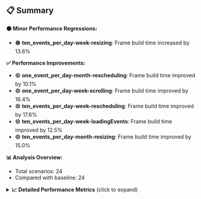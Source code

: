 ## 📋 Summary

**🟠 Minor Performance Regressions:**
- 🟠 **ten_events_per_day-week-resizing**: Frame build time increased by 13.6%

**✅ Performance Improvements:**
- 🟢 **one_event_per_day-month-rescheduling**: Frame build time improved by 10.1%
- 🟢 **one_event_per_day-week-scrolling**: Frame build time improved by 16.4%
- 🟢 **ten_events_per_day-week-rescheduling**: Frame build time improved by 17.6%
- 🟢 **ten_events_per_day-week-loadingEvents**: Frame build time improved by 12.5%
- 🟢 **ten_events_per_day-month-resizing**: Frame build time improved by 15.0%

**📊 Analysis Overview:**
- Total scenarios: 24
- Compared with baseline: 24

<details>
<summary><strong>📈 Detailed Performance Metrics</strong> (click to expand)</summary>

#### one_event_per_day-month-loadingEvents

| Metric | Current | Baseline | Change | Status |
|--------|---------|----------|--------|--------|
| Average Frame Build Time Millis | 4.03ms | 4.04ms | -0.01ms (-0.2%) | 🟡 |
| Worst Frame Build Time Millis | 7.94ms | 7.94ms | -0.00ms (-0.1%) | 🟡 |
| Missed Frame Build Budget Count | 0.0 | 0.0 | +0 (+0.0%) | 🟡 |
| Average Frame Rasterizer Time Millis | 2.65ms | 2.25ms | +0.40ms (+17.7%) | 🔴 |
| Missed Frame Rasterizer Budget Count | 0.0 | 0.0 | +0 (+0.0%) | 🟡 |
| New Gen Gc Count | 0.0 | 0.0 | +0 (+0.0%) | 🟡 |
| Old Gen Gc Count | 1.5 | 1.0 | +0 (+50.0%) | 🔴 |

#### one_event_per_day-month-navigation

| Metric | Current | Baseline | Change | Status |
|--------|---------|----------|--------|--------|
| Average Frame Build Time Millis | 4.35ms | 4.51ms | -0.16ms (-3.5%) | 🟡 |
| Worst Frame Build Time Millis | 16.12ms | 17.75ms | -1.64ms (-9.2%) | 🟢 |
| Missed Frame Build Budget Count | 0.5 | 1.0 | -0 (-50.0%) | 🟢 |
| Average Frame Rasterizer Time Millis | 3.82ms | 3.81ms | +0.01ms (+0.3%) | 🟠 |
| Missed Frame Rasterizer Budget Count | 0.25 | 0.25 | +0 (+0.0%) | 🟡 |
| New Gen Gc Count | 5.5 | 5.5 | +0 (+0.0%) | 🟡 |
| Old Gen Gc Count | 3.5 | 3.5 | +0 (+0.0%) | 🟡 |

#### one_event_per_day-month-rescheduling

| Metric | Current | Baseline | Change | Status |
|--------|---------|----------|--------|--------|
| Average Frame Build Time Millis | 0.61ms | 0.68ms | -0.07ms (-10.1%) | 🟢 |
| Worst Frame Build Time Millis | 4.56ms | 4.61ms | -0.05ms (-1.0%) | 🟡 |
| Missed Frame Build Budget Count | 0.0 | 0.0 | +0 (+0.0%) | 🟡 |
| Average Frame Rasterizer Time Millis | 3.73ms | 4.82ms | -1.09ms (-22.6%) | 🟢 |
| Missed Frame Rasterizer Budget Count | 3.25 | 6.0 | -3 (-45.8%) | 🟢 |
| New Gen Gc Count | 3.5 | 3.5 | +0 (+0.0%) | 🟡 |
| Old Gen Gc Count | 3.0 | 3.5 | -0 (-14.3%) | 🟢 |

#### one_event_per_day-month-resizing

| Metric | Current | Baseline | Change | Status |
|--------|---------|----------|--------|--------|
| Average Frame Build Time Millis | 0.48ms | 0.50ms | -0.02ms (-4.5%) | 🟡 |
| Worst Frame Build Time Millis | 3.03ms | 3.15ms | -0.12ms (-3.8%) | 🟡 |
| Missed Frame Build Budget Count | 0.0 | 0.0 | +0 (+0.0%) | 🟡 |
| Average Frame Rasterizer Time Millis | 2.41ms | 3.17ms | -0.76ms (-24.1%) | 🟢 |
| Missed Frame Rasterizer Budget Count | 0.0 | 0.0 | +0 (+0.0%) | 🟡 |
| New Gen Gc Count | 0.0 | 0.0 | +0 (+0.0%) | 🟡 |
| Old Gen Gc Count | 1.5 | 1.5 | +0 (+0.0%) | 🟡 |

#### one_event_per_day-schedule-loadingEvents

| Metric | Current | Baseline | Change | Status |
|--------|---------|----------|--------|--------|
| Average Frame Build Time Millis | 8.91ms | 8.68ms | +0.23ms (+2.7%) | 🟠 |
| Worst Frame Build Time Millis | 25.30ms | 24.79ms | +0.51ms (+2.1%) | 🟠 |
| Missed Frame Build Budget Count | 1.0 | 1.0 | +0 (+0.0%) | 🟡 |
| Average Frame Rasterizer Time Millis | 2.93ms | 2.80ms | +0.13ms (+4.5%) | 🟠 |
| Missed Frame Rasterizer Budget Count | 0.0 | 0.0 | +0 (+0.0%) | 🟡 |
| New Gen Gc Count | 2.0 | 2.0 | +0 (+0.0%) | 🟡 |
| Old Gen Gc Count | 1.5 | 1.5 | +0 (+0.0%) | 🟡 |

#### one_event_per_day-schedule-navigation

| Metric | Current | Baseline | Change | Status |
|--------|---------|----------|--------|--------|
| Average Frame Build Time Millis | 6.48ms | 6.61ms | -0.13ms (-2.0%) | 🟡 |
| Worst Frame Build Time Millis | 12.85ms | 12.95ms | -0.11ms (-0.8%) | 🟡 |
| Missed Frame Build Budget Count | 0.0 | 0.0 | +0 (+0.0%) | 🟡 |
| Average Frame Rasterizer Time Millis | 3.34ms | 3.30ms | +0.03ms (+1.0%) | 🟠 |
| Missed Frame Rasterizer Budget Count | 0.0 | 0.0 | +0 (+0.0%) | 🟡 |
| New Gen Gc Count | 6.0 | 6.0 | +0 (+0.0%) | 🟡 |
| Old Gen Gc Count | 2.0 | 2.0 | +0 (+0.0%) | 🟡 |

#### one_event_per_day-schedule-rescheduling

| Metric | Current | Baseline | Change | Status |
|--------|---------|----------|--------|--------|
| Average Frame Build Time Millis | 2.00ms | 2.18ms | -0.18ms (-8.2%) | 🟢 |
| Worst Frame Build Time Millis | 27.97ms | 29.33ms | -1.36ms (-4.6%) | 🟡 |
| Missed Frame Build Budget Count | 1.0 | 1.0 | +0 (+0.0%) | 🟡 |
| Average Frame Rasterizer Time Millis | 4.58ms | 5.36ms | -0.78ms (-14.5%) | 🟢 |
| Missed Frame Rasterizer Budget Count | 4.5 | 6.0 | -2 (-25.0%) | 🟢 |
| New Gen Gc Count | 8.0 | 8.5 | -0 (-5.9%) | 🟢 |
| Old Gen Gc Count | 4.0 | 4.0 | +0 (+0.0%) | 🟡 |

#### one_event_per_day-week-loadingEvents

| Metric | Current | Baseline | Change | Status |
|--------|---------|----------|--------|--------|
| Average Frame Build Time Millis | 1.21ms | 1.22ms | -0.02ms (-1.3%) | 🟡 |
| Worst Frame Build Time Millis | 2.30ms | 2.32ms | -0.02ms (-0.9%) | 🟡 |
| Missed Frame Build Budget Count | 0.0 | 0.0 | +0 (+0.0%) | 🟡 |
| Average Frame Rasterizer Time Millis | 1.98ms | 2.09ms | -0.10ms (-5.0%) | 🟡 |
| Missed Frame Rasterizer Budget Count | 0.0 | 0.0 | +0 (+0.0%) | 🟡 |
| New Gen Gc Count | 0.0 | 0.0 | +0 (+0.0%) | 🟡 |
| Old Gen Gc Count | 0.5 | 0.5 | +0 (+0.0%) | 🟡 |

#### one_event_per_day-week-navigation

| Metric | Current | Baseline | Change | Status |
|--------|---------|----------|--------|--------|
| Average Frame Build Time Millis | 2.81ms | 2.99ms | -0.18ms (-6.1%) | 🟢 |
| Worst Frame Build Time Millis | 9.62ms | 9.98ms | -0.36ms (-3.6%) | 🟡 |
| Missed Frame Build Budget Count | 0.0 | 0.0 | +0 (+0.0%) | 🟡 |
| Average Frame Rasterizer Time Millis | 3.36ms | 3.41ms | -0.05ms (-1.5%) | 🟡 |
| Missed Frame Rasterizer Budget Count | 0.25 | 0.25 | +0 (+0.0%) | 🟡 |
| New Gen Gc Count | 6.0 | 6.0 | +0 (+0.0%) | 🟡 |
| Old Gen Gc Count | 4.0 | 4.0 | +0 (+0.0%) | 🟡 |

#### one_event_per_day-week-rescheduling

| Metric | Current | Baseline | Change | Status |
|--------|---------|----------|--------|--------|
| Average Frame Build Time Millis | 0.59ms | 0.62ms | -0.03ms (-4.4%) | 🟡 |
| Worst Frame Build Time Millis | 4.56ms | 3.78ms | +0.78ms (+20.7%) | 🔴 |
| Missed Frame Build Budget Count | 0.0 | 0.0 | +0 (+0.0%) | 🟡 |
| Average Frame Rasterizer Time Millis | 3.46ms | 3.94ms | -0.47ms (-12.0%) | 🟢 |
| Missed Frame Rasterizer Budget Count | 4.25 | 3.25 | +1 (+30.8%) | 🔴 |
| New Gen Gc Count | 4.0 | 4.0 | +0 (+0.0%) | 🟡 |
| Old Gen Gc Count | 3.0 | 2.5 | +0 (+20.0%) | 🔴 |

#### one_event_per_day-week-resizing

| Metric | Current | Baseline | Change | Status |
|--------|---------|----------|--------|--------|
| Average Frame Build Time Millis | 0.56ms | 0.61ms | -0.05ms (-7.4%) | 🟢 |
| Worst Frame Build Time Millis | 1.94ms | 2.09ms | -0.15ms (-7.1%) | 🟢 |
| Missed Frame Build Budget Count | 0.0 | 0.0 | +0 (+0.0%) | 🟡 |
| Average Frame Rasterizer Time Millis | 3.57ms | 4.84ms | -1.27ms (-26.3%) | 🟢 |
| Missed Frame Rasterizer Budget Count | 0.0 | 2.5 | -2 (-100.0%) | 🟢 |
| New Gen Gc Count | 2.0 | 2.0 | +0 (+0.0%) | 🟡 |
| Old Gen Gc Count | 2.0 | 2.0 | +0 (+0.0%) | 🟡 |

#### one_event_per_day-week-scrolling

| Metric | Current | Baseline | Change | Status |
|--------|---------|----------|--------|--------|
| Average Frame Build Time Millis | 1.57ms | 1.87ms | -0.31ms (-16.4%) | 🟢 |
| Worst Frame Build Time Millis | 3.65ms | 3.92ms | -0.26ms (-6.7%) | 🟢 |
| Missed Frame Build Budget Count | 0.0 | 0.0 | +0 (+0.0%) | 🟡 |
| Average Frame Rasterizer Time Millis | 4.46ms | 4.61ms | -0.14ms (-3.1%) | 🟡 |
| Missed Frame Rasterizer Budget Count | 0.25 | 0.25 | +0 (+0.0%) | 🟡 |
| New Gen Gc Count | 4.5 | 5.5 | -1 (-18.2%) | 🟢 |
| Old Gen Gc Count | 1.0 | 2.0 | -1 (-50.0%) | 🟢 |

#### ten_events_per_day-month-loadingEvents

| Metric | Current | Baseline | Change | Status |
|--------|---------|----------|--------|--------|
| Average Frame Build Time Millis | 9.44ms | 9.66ms | -0.22ms (-2.3%) | 🟡 |
| Worst Frame Build Time Millis | 26.14ms | 28.76ms | -2.63ms (-9.1%) | 🟢 |
| Missed Frame Build Budget Count | 7.75 | 7.0 | +1 (+10.7%) | 🔴 |
| Average Frame Rasterizer Time Millis | 4.69ms | 5.00ms | -0.31ms (-6.2%) | 🟢 |
| Missed Frame Rasterizer Budget Count | 0.0 | 0.0 | +0 (+0.0%) | 🟡 |
| New Gen Gc Count | 10.0 | 10.0 | +0 (+0.0%) | 🟡 |
| Old Gen Gc Count | 6.5 | 7.5 | -1 (-13.3%) | 🟢 |

#### ten_events_per_day-month-navigation

| Metric | Current | Baseline | Change | Status |
|--------|---------|----------|--------|--------|
| Average Frame Build Time Millis | 9.85ms | 10.22ms | -0.36ms (-3.6%) | 🟡 |
| Worst Frame Build Time Millis | 42.09ms | 42.67ms | -0.58ms (-1.4%) | 🟡 |
| Missed Frame Build Budget Count | 2.0 | 2.0 | +0 (+0.0%) | 🟡 |
| Average Frame Rasterizer Time Millis | 4.76ms | 4.75ms | +0.01ms (+0.2%) | 🟠 |
| Missed Frame Rasterizer Budget Count | 0.0 | 0.0 | +0 (+0.0%) | 🟡 |
| New Gen Gc Count | 10.0 | 10.0 | +0 (+0.0%) | 🟡 |
| Old Gen Gc Count | 6.0 | 7.0 | -1 (-14.3%) | 🟢 |

#### ten_events_per_day-month-rescheduling

| Metric | Current | Baseline | Change | Status |
|--------|---------|----------|--------|--------|
| Average Frame Build Time Millis | 1.34ms | 1.48ms | -0.14ms (-9.4%) | 🟢 |
| Worst Frame Build Time Millis | 19.75ms | 18.38ms | +1.37ms (+7.5%) | 🟠 |
| Missed Frame Build Budget Count | 1.0 | 1.0 | +0 (+0.0%) | 🟡 |
| Average Frame Rasterizer Time Millis | 4.33ms | 6.33ms | -2.00ms (-31.6%) | 🟢 |
| Missed Frame Rasterizer Budget Count | 0.0 | 0.0 | +0 (+0.0%) | 🟡 |
| New Gen Gc Count | 6.0 | 6.0 | +0 (+0.0%) | 🟡 |
| Old Gen Gc Count | 1.5 | 1.5 | +0 (+0.0%) | 🟡 |

#### ten_events_per_day-month-resizing

| Metric | Current | Baseline | Change | Status |
|--------|---------|----------|--------|--------|
| Average Frame Build Time Millis | 1.39ms | 1.63ms | -0.25ms (-15.0%) | 🟢 |
| Worst Frame Build Time Millis | 13.77ms | 12.56ms | +1.22ms (+9.7%) | 🟠 |
| Missed Frame Build Budget Count | 0.0 | 0.0 | +0 (+0.0%) | 🟡 |
| Average Frame Rasterizer Time Millis | 5.28ms | 9.58ms | -4.31ms (-44.9%) | 🟢 |
| Missed Frame Rasterizer Budget Count | 1.0 | 1.5 | -0 (-33.3%) | 🟢 |
| New Gen Gc Count | 0.0 | 0.0 | +0 (+0.0%) | 🟡 |
| Old Gen Gc Count | 1.5 | 1.5 | +0 (+0.0%) | 🟡 |

#### ten_events_per_day-schedule-loadingEvents

| Metric | Current | Baseline | Change | Status |
|--------|---------|----------|--------|--------|
| Average Frame Build Time Millis | 5.53ms | 5.55ms | -0.03ms (-0.5%) | 🟡 |
| Worst Frame Build Time Millis | 28.00ms | 27.81ms | +0.20ms (+0.7%) | 🟠 |
| Missed Frame Build Budget Count | 4.25 | 4.0 | +0 (+6.2%) | 🟠 |
| Average Frame Rasterizer Time Millis | 3.09ms | 2.99ms | +0.11ms (+3.5%) | 🟠 |
| Missed Frame Rasterizer Budget Count | 0.0 | 0.0 | +0 (+0.0%) | 🟡 |
| New Gen Gc Count | 12.0 | 12.0 | +0 (+0.0%) | 🟡 |
| Old Gen Gc Count | 5.5 | 5.5 | +0 (+0.0%) | 🟡 |

#### ten_events_per_day-schedule-navigation

| Metric | Current | Baseline | Change | Status |
|--------|---------|----------|--------|--------|
| Average Frame Build Time Millis | 20.88ms | 21.55ms | -0.67ms (-3.1%) | 🟡 |
| Worst Frame Build Time Millis | 46.66ms | 42.46ms | +4.20ms (+9.9%) | 🟠 |
| Missed Frame Build Budget Count | 10.25 | 10.25 | +0 (+0.0%) | 🟡 |
| Average Frame Rasterizer Time Millis | 3.11ms | 2.96ms | +0.15ms (+5.2%) | 🟠 |
| Missed Frame Rasterizer Budget Count | 0.0 | 0.0 | +0 (+0.0%) | 🟡 |
| New Gen Gc Count | 19.0 | 18.0 | +1 (+5.6%) | 🟠 |
| Old Gen Gc Count | 10.0 | 9.0 | +1 (+11.1%) | 🔴 |

#### ten_events_per_day-schedule-rescheduling

| Metric | Current | Baseline | Change | Status |
|--------|---------|----------|--------|--------|
| Average Frame Build Time Millis | 0.91ms | 0.99ms | -0.08ms (-8.3%) | 🟢 |
| Worst Frame Build Time Millis | 17.60ms | 20.75ms | -3.15ms (-15.2%) | 🟢 |
| Missed Frame Build Budget Count | 0.5 | 1.0 | -0 (-50.0%) | 🟢 |
| Average Frame Rasterizer Time Millis | 4.58ms | 6.12ms | -1.54ms (-25.2%) | 🟢 |
| Missed Frame Rasterizer Budget Count | 3.0 | 2.0 | +1 (+50.0%) | 🔴 |
| New Gen Gc Count | 6.0 | 6.0 | +0 (+0.0%) | 🟡 |
| Old Gen Gc Count | 4.5 | 5.5 | -1 (-18.2%) | 🟢 |

#### ten_events_per_day-week-loadingEvents

| Metric | Current | Baseline | Change | Status |
|--------|---------|----------|--------|--------|
| Average Frame Build Time Millis | 2.11ms | 2.41ms | -0.30ms (-12.5%) | 🟢 |
| Worst Frame Build Time Millis | 7.83ms | 8.94ms | -1.12ms (-12.5%) | 🟢 |
| Missed Frame Build Budget Count | 0.0 | 0.0 | +0 (+0.0%) | 🟡 |
| Average Frame Rasterizer Time Millis | 3.63ms | 3.99ms | -0.36ms (-9.1%) | 🟢 |
| Missed Frame Rasterizer Budget Count | 0.25 | 0.25 | +0 (+0.0%) | 🟡 |
| New Gen Gc Count | 2.5 | 3.0 | -0 (-16.7%) | 🟢 |
| Old Gen Gc Count | 1.5 | 3.0 | -2 (-50.0%) | 🟢 |

#### ten_events_per_day-week-navigation

| Metric | Current | Baseline | Change | Status |
|--------|---------|----------|--------|--------|
| Average Frame Build Time Millis | 8.53ms | 8.89ms | -0.36ms (-4.1%) | 🟡 |
| Worst Frame Build Time Millis | 37.60ms | 44.43ms | -6.83ms (-15.4%) | 🟢 |
| Missed Frame Build Budget Count | 3.0 | 3.0 | +0 (+0.0%) | 🟡 |
| Average Frame Rasterizer Time Millis | 5.72ms | 5.30ms | +0.41ms (+7.8%) | 🟠 |
| Missed Frame Rasterizer Budget Count | 0.0 | 0.0 | +0 (+0.0%) | 🟡 |
| New Gen Gc Count | 12.0 | 12.0 | +0 (+0.0%) | 🟡 |
| Old Gen Gc Count | 7.0 | 7.5 | -0 (-6.7%) | 🟢 |

#### ten_events_per_day-week-rescheduling

| Metric | Current | Baseline | Change | Status |
|--------|---------|----------|--------|--------|
| Average Frame Build Time Millis | 0.98ms | 1.19ms | -0.21ms (-17.6%) | 🟢 |
| Worst Frame Build Time Millis | 6.28ms | 5.18ms | +1.10ms (+21.2%) | 🔴 |
| Missed Frame Build Budget Count | 0.0 | 0.0 | +0 (+0.0%) | 🟡 |
| Average Frame Rasterizer Time Millis | 6.54ms | 8.41ms | -1.87ms (-22.3%) | 🟢 |
| Missed Frame Rasterizer Budget Count | 3.5 | 2.75 | +1 (+27.3%) | 🔴 |
| New Gen Gc Count | 6.0 | 6.0 | +0 (+0.0%) | 🟡 |
| Old Gen Gc Count | 1.5 | 2.0 | -0 (-25.0%) | 🟢 |

#### ten_events_per_day-week-resizing

| Metric | Current | Baseline | Change | Status |
|--------|---------|----------|--------|--------|
| Average Frame Build Time Millis | 1.13ms | 0.99ms | +0.14ms (+13.6%) | 🔴 |
| Worst Frame Build Time Millis | 5.71ms | 3.94ms | +1.78ms (+45.1%) | 🔴 |
| Missed Frame Build Budget Count | 0.0 | 0.0 | +0 (+0.0%) | 🟡 |
| Average Frame Rasterizer Time Millis | 6.46ms | 6.76ms | -0.30ms (-4.4%) | 🟡 |
| Missed Frame Rasterizer Budget Count | 1.25 | 0.0 | +1 (+0.0%) | 🟡 |
| New Gen Gc Count | 1.5 | 0.0 | +2 (+0.0%) | 🟡 |
| Old Gen Gc Count | 2.0 | 0.5 | +2 (+300.0%) | 🔴 |

#### ten_events_per_day-week-scrolling

| Metric | Current | Baseline | Change | Status |
|--------|---------|----------|--------|--------|
| Average Frame Build Time Millis | 1.70ms | 1.66ms | +0.04ms (+2.2%) | 🟠 |
| Worst Frame Build Time Millis | 4.93ms | 3.98ms | +0.94ms (+23.7%) | 🔴 |
| Missed Frame Build Budget Count | 0.0 | 0.0 | +0 (+0.0%) | 🟡 |
| Average Frame Rasterizer Time Millis | 5.55ms | 6.03ms | -0.48ms (-8.0%) | 🟢 |
| Missed Frame Rasterizer Budget Count | 0.0 | 0.0 | +0 (+0.0%) | 🟡 |
| New Gen Gc Count | 8.0 | 8.0 | +0 (+0.0%) | 🟡 |
| Old Gen Gc Count | 2.0 | 2.0 | +0 (+0.0%) | 🟡 |

</details>

